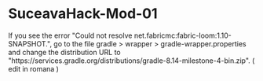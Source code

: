 # SuceavaHack-Mod-01

If you see the error "Could not resolve net.fabricmc:fabric-loom:1.10-SNAPSHOT.", go to the file gradle > wrapper > gradle-wrapper.properties and change the distribution URL to "https\://services.gradle.org/distributions/gradle-8.14-milestone-4-bin.zip". ( edit in romana )
